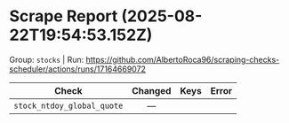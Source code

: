 # Scrape Report (2025-08-22T19:54:53.152Z)

Group: `stocks`  |  Run: https://github.com/AlbertoRoca96/scraping-checks-scheduler/actions/runs/17164669072

| Check | Changed | Keys | Error |
|---|:---:|:--|:--|
| `stock_ntdoy_global_quote` | — |  |  |

